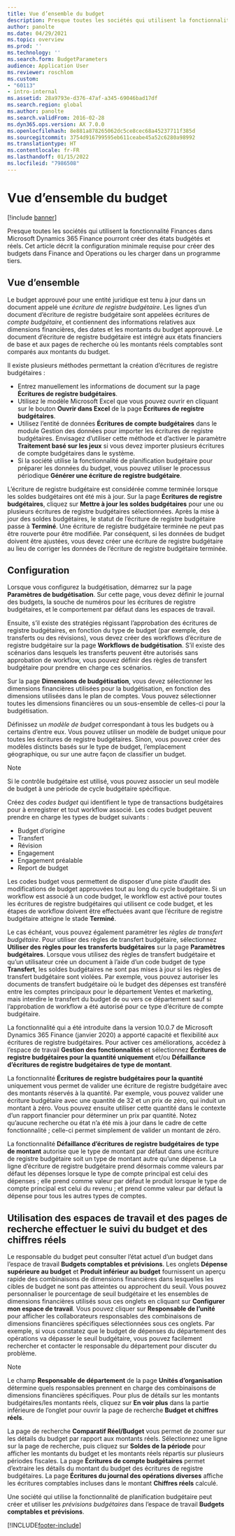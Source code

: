 ```yaml
---
title: Vue d’ensemble du budget
description: Presque toutes les sociétés qui utilisent la fonctionnalité Finances dans Microsoft Dynamics 365 Finance pourront créer des états budgétés et réels. Cet article décrit la configuration minimale requise pour créer des budgets dans Finance and Operations ou les charger dans un programme tiers.
author: panolte
ms.date: 04/29/2021
ms.topic: overview
ms.prod: ''
ms.technology: ''
ms.search.form: BudgetParameters
audience: Application User
ms.reviewer: roschlom
ms.custom:
- "60113"
- intro-internal
ms.assetid: 28a9793e-d376-47af-a345-69046bad17df
ms.search.region: global
ms.author: panolte
ms.search.validFrom: 2016-02-28
ms.dyn365.ops.version: AX 7.0.0
ms.openlocfilehash: 8e881a878265062dc5ce8cec68a45237711f385d
ms.sourcegitcommit: 3754d916799595eb611ceabe45a52c6280a98992
ms.translationtype: HT
ms.contentlocale: fr-FR
ms.lasthandoff: 01/15/2022
ms.locfileid: "7986508"
---
```

# <a name="budgeting-overview"></a>Vue d’ensemble du budget

[!include [banner](../includes/banner.md)]

Presque toutes les sociétés qui utilisent la fonctionnalité Finances dans Microsoft Dynamics 365 Finance pourront créer des états budgétés et réels. Cet article décrit la configuration minimale requise pour créer des budgets dans Finance and Operations ou les charger dans un programme tiers.

## <a name="overview"></a>Vue d’ensemble

Le budget approuvé pour une entité juridique est tenu à jour dans un document appelé une *écriture de registre budgétaire*. Les lignes d’un document d’écriture de registre budgétaire sont appelées écritures de *compte budgétaire*, et contiennent des informations relatives aux dimensions financières, des dates et les montants du budget approuvé. Le document d’écriture de registre budgétaire est intégré aux états financiers de base et aux pages de recherche où les montants réels comptables sont comparés aux montants du budget. 

Il existe plusieurs méthodes permettant la création d’écritures de registre budgétaires :

-   Entrez manuellement les informations de document sur la page **Écritures de registre budgétaires**.
-   Utilisez le modèle Microsoft Excel que vous pouvez ouvrir en cliquant sur le bouton **Ouvrir dans Excel** de la page **Écritures de registre budgétaires**.
-   Utilisez l’entité de données **Écritures de compte budgétaires** dans le module Gestion des données pour importer les écritures de registre budgétaires. Envisagez d’utiliser cette méthode et d’activer le paramètre **Traitement basé sur les jeux** si vous devez importer plusieurs écritures de compte budgétaires dans le système.
-   Si la société utilise la fonctionnalité de planification budgétaire pour préparer les données du budget, vous pouvez utiliser le processus périodique **Générer une écriture de registre budgétaire**.

L’écriture de registre budgétaire est considérée comme terminée lorsque les soldes budgétaires ont été mis à jour. Sur la page **Écritures de registre budgétaires**, cliquez sur **Mettre à jour les soldes budgétaires** pour une ou plusieurs écritures de registre budgétaires sélectionnées. Après la mise à jour des soldes budgétaires, le statut de l’écriture de registre budgétaire passe à **Terminé**. Une écriture de registre budgétaire terminée ne peut pas être rouverte pour être modifiée. Par conséquent, si les données de budget doivent être ajustées, vous devez créer une écriture de registre budgétaire au lieu de corriger les données de l’écriture de registre budgétaire terminée.

## <a name="configuration"></a>Configuration
Lorsque vous configurez la budgétisation, démarrez sur la page **Paramètres de budgétisation**. Sur cette page, vous devez définir le journal des budgets, la souche de numéros pour les écritures de registre budgétaires, et le comportement par défaut dans les espaces de travail.

Ensuite, s’il existe des stratégies régissant l’approbation des écritures de registre budgétaires, en fonction du type de budget (par exemple, des transferts ou des révisions), vous devez créer des workflows d’écriture de registre budgétaire sur la page **Workflows de budgétisation**. S’il existe des scénarios dans lesquels les transferts peuvent être autorisés sans approbation de workflow, vous pouvez définir des règles de transfert budgétaire pour prendre en charge ces scénarios. 

Sur la page **Dimensions de budgétisation**, vous devez sélectionner les dimensions financières utilisées pour la budgétisation, en fonction des dimensions utilisées dans le plan de comptes. Vous pouvez sélectionner toutes les dimensions financières ou un sous-ensemble de celles-ci pour la budgétisation.

Définissez un *modèle de budget* correspondant à tous les budgets ou à certains d’entre eux. Vous pouvez utiliser un modèle de budget unique pour toutes les écritures de registre budgétaires. Sinon, vous pouvez créer des modèles distincts basés sur le type de budget, l’emplacement géographique, ou sur une autre façon de classifier un budget. 

> [!NOTE] 
> Si le contrôle budgétaire est utilisé, vous pouvez associer un seul modèle de budget à une période de cycle budgétaire spécifique. 

Créez des *codes budget* qui identifient le type de transactions budgétaires pour à enregistrer et tout workflow associé. Les codes budget peuvent prendre en charge les types de budget suivants :

-   Budget d’origine
-   Transfert
-   Révision
-   Engagement
-   Engagement préalable
-   Report de budget

Les codes budget vous permettent de disposer d’une piste d’audit des modifications de budget approuvées tout au long du cycle budgétaire. Si un workflow est associé à un code budget, le workflow est activé pour toutes les écritures de registre budgétaires qui utilisent ce code budget, et les étapes de workflow doivent être effectuées avant que l’écriture de registre budgétaire atteigne le stade **Terminé**.  

Le cas échéant, vous pouvez également paramétrer les *règles de transfert budgétaire*. Pour utiliser des règles de transfert budgétaire, sélectionnez **Utiliser des règles pour les transferts budgétaires** sur la page **Paramètres budgétaires**. Lorsque vous utilisez des règles de transfert budgétaire et qu’un utilisateur crée un document à l’aide d’un code budget de type **Transfert**, les soldes budgétaires ne sont pas mises à jour si les règles de transfert budgétaire sont violées. Par exemple, vous pouvez autoriser les documents de transfert budgétaire où le budget des dépenses est transféré entre les comptes principaux pour le département Ventes et marketing, mais interdire le transfert du budget de ou vers ce département sauf si l’approbation de workflow a été autorisé pour ce type d’écriture de compte budgétaire.

La fonctionnalité qui a été introduite dans la version 10.0.7 de Microsoft Dynamics 365 Finance (janvier 2020) a apporté capacité et flexibilité aux écritures de registre budgétaires. Pour activer ces améliorations, accédez à l’espace de travail **Gestion des fonctionnalités** et sélectionnez **Écritures de registre budgétaires pour la quantité uniquement** et/ou **Défaillance d’écritures de registre budgétaires de type de montant**.

La fonctionnalité **Écritures de registre budgétaires pour la quantité** uniquement vous permet de valider une écriture de registre budgétaire avec des montants réservés à la quantité. Par exemple, vous pouvez valider une écriture budgétaire avec une quantité de 32 et un prix de zéro, qui induit un montant à zéro. Vous pouvez ensuite utiliser cette quantité dans le contexte d’un rapport financier pour déterminer un prix par quantité. Notez qu’aucune recherche ou état n’a été mis à jour dans le cadre de cette fonctionnalité ; celle-ci permet simplement de valider un montant de zéro.

La fonctionnalité **Défaillance d’écritures de registre budgétaires de type de montant** autorise que le type de montant par défaut dans une écriture de registre budgétaire soit un type de montant autre qu’une dépense. La ligne d’écriture de registre budgétaire prend désormais comme valeurs par défaut les dépenses lorsque le type de compte principal est celui des dépenses ; elle prend comme valeur par défaut le produit lorsque le type de compte principal est celui du revenu ; et prend comme valeur par défaut la dépense pour tous les autres types de comptes.

## <a name="using-workspaces-and-inquiry-pages-to-track-budget-vs-actuals"></a>Utilisation des espaces de travail et des pages de recherche effectuer le suivi du budget et des chiffres réels
Le responsable du budget peut consulter l’état actuel d’un budget dans l’espace de travail **Budgets comptables et prévisions**. Les onglets **Dépense supérieure au budget** et **Produit inférieur au budget** fournissent un aperçu rapide des combinaisons de dimensions financières dans lesquelles les cibles de budget ne sont pas atteintes ou approchent du seuil. Vous pouvez personnaliser le pourcentage de seuil budgétaire et les ensembles de dimensions financières utilisés sous ces onglets en cliquant sur **Configurer mon espace de travail**. Vous pouvez cliquer sur **Responsable de l’unité** pour afficher les collaborateurs responsables des combinaisons de dimensions financières spécifiques sélectionnées sous ces onglets. Par exemple, si vous constatez que le budget de dépenses du département des opérations va dépasser le seuil budgétaire, vous pouvez facilement rechercher et contacter le responsable du département pour discuter du problème. 

> [!NOTE] 
> Le champ **Responsable de département** de la page **Unités d’organisation** détermine quels responsables prennent en charge des combinaisons de dimensions financières spécifiques. Pour plus de détails sur les montants budgétaires/les montants réels, cliquez sur **En voir plus** dans la partie inférieure de l’onglet pour ouvrir la page de recherche **Budget et chiffres réels**. 

La page de recherche **Comparatif Réel/Budget** vous permet de zoomer sur les détails du budget par rapport aux montants réels. Sélectionnez une ligne sur la page de recherche, puis cliquez sur **Soldes de la période** pour afficher les montants du budget et les montants réels répartis sur plusieurs périodes fiscales. La page **Écritures de compte budgétaires** permet d’extraire les détails du montant du budget des écritures de registre budgétaires. La page **Écritures du journal des opérations diverses** affiche les écritures comptables incluses dans le montant **Chiffres réels** calculé. 

Une société qui utilise la fonctionnalité de planification budgétaire peut créer et utiliser les *prévisions budgétaires* dans l’espace de travail **Budgets comptables et prévisions**.





[!INCLUDE[footer-include](../../includes/footer-banner.md)]
